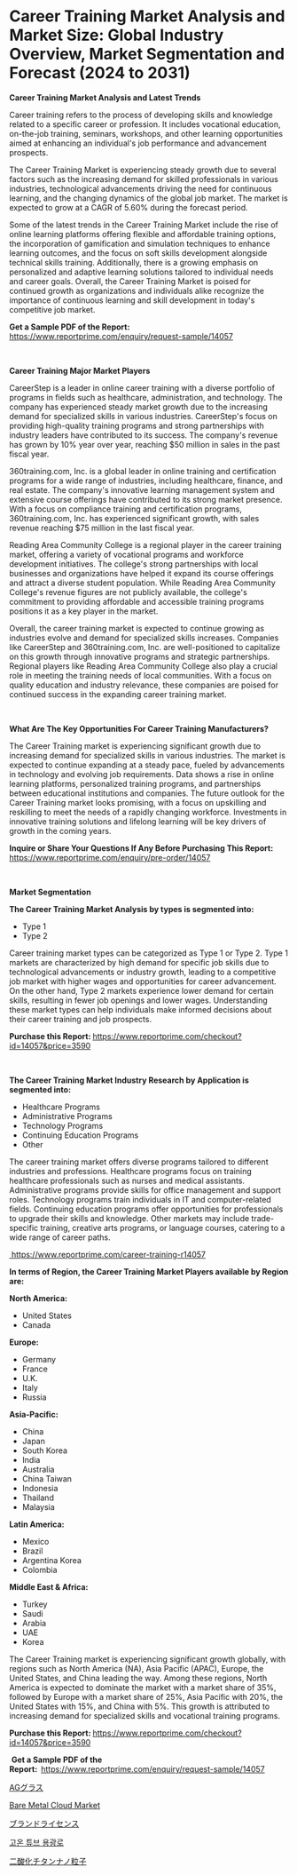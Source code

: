 <p><h1>Career Training Market Analysis and Market Size: Global Industry Overview, Market Segmentation and Forecast (2024 to 2031)</h1></p><p><strong>Career Training Market Analysis and Latest Trends</strong></p>
<p><p>Career training refers to the process of developing skills and knowledge related to a specific career or profession. It includes vocational education, on-the-job training, seminars, workshops, and other learning opportunities aimed at enhancing an individual's job performance and advancement prospects.</p><p>The Career Training Market is experiencing steady growth due to several factors such as the increasing demand for skilled professionals in various industries, technological advancements driving the need for continuous learning, and the changing dynamics of the global job market. The market is expected to grow at a CAGR of 5.60% during the forecast period.</p><p>Some of the latest trends in the Career Training Market include the rise of online learning platforms offering flexible and affordable training options, the incorporation of gamification and simulation techniques to enhance learning outcomes, and the focus on soft skills development alongside technical skills training. Additionally, there is a growing emphasis on personalized and adaptive learning solutions tailored to individual needs and career goals. Overall, the Career Training Market is poised for continued growth as organizations and individuals alike recognize the importance of continuous learning and skill development in today's competitive job market.</p></p>
<p><strong>Get a Sample PDF of the Report:&nbsp;</strong> <a href="https://www.reportprime.com/enquiry/request-sample/14057">https://www.reportprime.com/enquiry/request-sample/14057</a></p>
<p>&nbsp;</p>
<p><strong>Career Training Major Market Players</strong></p>
<p><p>CareerStep is a leader in online career training with a diverse portfolio of programs in fields such as healthcare, administration, and technology. The company has experienced steady market growth due to the increasing demand for specialized skills in various industries. CareerStep's focus on providing high-quality training programs and strong partnerships with industry leaders have contributed to its success. The company's revenue has grown by 10% year over year, reaching $50 million in sales in the past fiscal year.</p><p>360training.com, Inc. is a global leader in online training and certification programs for a wide range of industries, including healthcare, finance, and real estate. The company's innovative learning management system and extensive course offerings have contributed to its strong market presence. With a focus on compliance training and certification programs, 360training.com, Inc. has experienced significant growth, with sales revenue reaching $75 million in the last fiscal year.</p><p>Reading Area Community College is a regional player in the career training market, offering a variety of vocational programs and workforce development initiatives. The college's strong partnerships with local businesses and organizations have helped it expand its course offerings and attract a diverse student population. While Reading Area Community College's revenue figures are not publicly available, the college's commitment to providing affordable and accessible training programs positions it as a key player in the market.</p><p>Overall, the career training market is expected to continue growing as industries evolve and demand for specialized skills increases. Companies like CareerStep and 360training.com, Inc. are well-positioned to capitalize on this growth through innovative programs and strategic partnerships. Regional players like Reading Area Community College also play a crucial role in meeting the training needs of local communities. With a focus on quality education and industry relevance, these companies are poised for continued success in the expanding career training market.</p></p>
<p>&nbsp;</p>
<p><strong>What Are The Key Opportunities For Career Training Manufacturers?</strong></p>
<p><p>The Career Training market is experiencing significant growth due to increasing demand for specialized skills in various industries. The market is expected to continue expanding at a steady pace, fueled by advancements in technology and evolving job requirements. Data shows a rise in online learning platforms, personalized training programs, and partnerships between educational institutions and companies. The future outlook for the Career Training market looks promising, with a focus on upskilling and reskilling to meet the needs of a rapidly changing workforce. Investments in innovative training solutions and lifelong learning will be key drivers of growth in the coming years.</p></p>
<p><strong>Inquire or Share Your Questions If Any Before Purchasing This Report:</strong> <a href="https://www.reportprime.com/enquiry/pre-order/14057">https://www.reportprime.com/enquiry/pre-order/14057</a></p>
<p>&nbsp;</p>
<p><strong>Market Segmentation</strong></p>
<p><strong>The Career Training Market Analysis by types is segmented into:</strong></p>
<p><ul><li>Type 1</li><li>Type 2</li></ul></p>
<p><p>Career training market types can be categorized as Type 1 or Type 2. Type 1 markets are characterized by high demand for specific job skills due to technological advancements or industry growth, leading to a competitive job market with higher wages and opportunities for career advancement. On the other hand, Type 2 markets experience lower demand for certain skills, resulting in fewer job openings and lower wages. Understanding these market types can help individuals make informed decisions about their career training and job prospects.</p></p>
<p><strong>Purchase this Report:&nbsp;</strong><a href="https://www.reportprime.com/checkout?id=14057&price=3590">https://www.reportprime.com/checkout?id=14057&price=3590</a></p>
<p>&nbsp;</p>
<p><strong>The Career Training Market Industry Research by Application is segmented into:</strong></p>
<p><ul><li>Healthcare Programs</li><li>Administrative Programs</li><li>Technology Programs</li><li>Continuing Education Programs</li><li>Other</li></ul></p>
<p><p>The career training market offers diverse programs tailored to different industries and professions. Healthcare programs focus on training healthcare professionals such as nurses and medical assistants. Administrative programs provide skills for office management and support roles. Technology programs train individuals in IT and computer-related fields. Continuing education programs offer opportunities for professionals to upgrade their skills and knowledge. Other markets may include trade-specific training, creative arts programs, or language courses, catering to a wide range of career paths.</p></p>
<p><a href="https://www.reportprime.com/career-training-r14057">&nbsp;https://www.reportprime.com/career-training-r14057</a></p>
<p><strong>In terms of Region, the Career Training Market Players available by Region are:</strong></p>
<p>
    <p> <strong> North America: </strong>
        <ul>
            <li>United States</li>
            <li>Canada</li>
        </ul>
        </p> 
    <p> <strong> Europe: </strong>
        <ul>
            <li>Germany</li>
            <li>France</li>
            <li>U.K.</li>
            <li>Italy</li>
            <li>Russia</li>
        </ul>
        </p> 
    <p> <strong> Asia-Pacific: </strong>
        <ul>
            <li>China</li>
            <li>Japan</li>
            <li>South Korea</li>
            <li>India</li>
            <li>Australia</li>
            <li>China Taiwan</li>
            <li>Indonesia</li>
            <li>Thailand</li>
            <li>Malaysia</li>
        </ul>
        </p> 
    <p> <strong> Latin America: </strong>
        <ul>
            <li>Mexico</li>
            <li>Brazil</li>
            <li>Argentina Korea</li>
            <li>Colombia</li>
        </ul>
        </p> 
    <p> <strong> Middle East & Africa: </strong>
        <ul>
            <li>Turkey</li>
            <li>Saudi</li>
            <li>Arabia</li>
            <li>UAE</li>
            <li>Korea</li>
        </ul>
    </p>
    </p>
<p><p>The Career Training market is experiencing significant growth globally, with regions such as North America (NA), Asia Pacific (APAC), Europe, the United States, and China leading the way. Among these regions, North America is expected to dominate the market with a market share of 35%, followed by Europe with a market share of 25%, Asia Pacific with 20%, the United States with 15%, and China with 5%. This growth is attributed to increasing demand for specialized skills and vocational training programs.</p></p>
<p><strong>Purchase this Report: </strong><a href="https://www.reportprime.com/checkout?id=14057&price=3590">https://www.reportprime.com/checkout?id=14057&price=3590</a></p>
<p>&nbsp;<strong>Get a Sample PDF of the Report:&nbsp;&nbsp;</strong><a href="https://www.reportprime.com/enquiry/request-sample/14057">https://www.reportprime.com/enquiry/request-sample/14057</a></p>
<p><strong></strong></p>
<p><p><a href="https://github.com/laurenreichert/Market-Research-Report-List-1/blob/main/441802825025.md">AGグラス</a></p><p><a href="https://github.com/mbisetmhermsr/Market-Research-Report-List-2/blob/main/bare-metal-cloud-market.md">Bare Metal Cloud Market</a></p><p><a href="https://github.com/RodHoppe07/Market-Research-Report-List-1/blob/main/777833525027.md">ブランドライセンス</a></p><p><a href="https://medium.com/@haroldwarren626/%EA%B3%A0%EC%98%A8-%ED%8A%9C%EB%B8%8C%EB%A1%9C-%EA%B5%BD%ED%9E%88%EB%8A%94-%EC%8B%9C%EC%9E%A5-%EC%8B%9C%EC%9E%A5-%EC%A0%90%EC%9C%A0%EC%9C%A8-%EC%8B%9C%EC%9E%A5-%EB%8F%99%ED%96%A5-%EA%B7%B8%EB%A6%AC%EA%B3%A0-%EB%AF%B8%EB%9E%98-%EC%84%B1%EC%9E%A5%EC%9D%84-%ED%83%90%EC%83%89%ED%95%98%EB%8B%A4-686b379565c8">고온 튜브 용광로</a></p><p><a href="https://medium.com/@jimmieraun892023/%E3%83%81%E3%82%BF%E3%83%B3%E3%82%B8%E3%82%AA%E3%82%AD%E3%82%B7%E3%83%89%E3%83%8A%E3%83%8E%E7%B2%92%E5%AD%90%E5%B8%82%E5%A0%B4%E3%83%AC%E3%83%9D%E3%83%BC%E3%83%88%E3%81%AF-%E3%81%93%E3%81%AE%E5%B8%82%E5%A0%B4%E3%81%AE%E6%9C%80%E6%96%B0%E3%83%88%E3%83%AC%E3%83%B3%E3%83%89%E3%82%84%E6%88%90%E9%95%B7%E6%A9%9F%E4%BC%9A%E3%82%92%E6%98%8E%E3%82%89%E3%81%8B%E3%81%AB%E3%81%97%E3%81%A6%E3%81%84%E3%81%BE%E3%81%99-8680c47ec660">二酸化チタンナノ粒子</a></p></p>